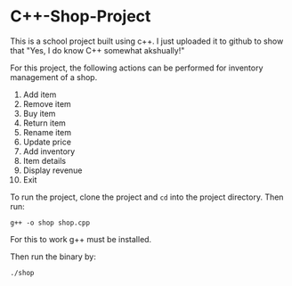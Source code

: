 # C++-Shop-Project
This is a school project built using c++. I just uploaded it to github to show that "Yes, I do know C++ somewhat akshually!"

For this project, the following actions can be performed for inventory management of a shop.

1. Add item
2. Remove item
3. Buy item
4. Return item
5. Rename item
6. Update price
7. Add inventory
8. Item details
9. Display revenue
10. Exit

To run the project, clone the project and ``cd`` into the project directory. Then run:
```
g++ -o shop shop.cpp
```
For this to work g++ must be installed.

Then run the binary by:
```
./shop
```
